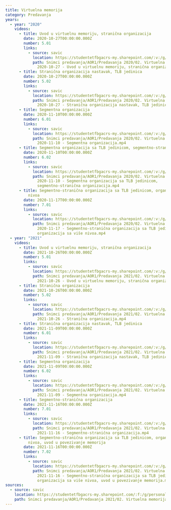 ```yaml
---
title: Virtuelna memorija
category: Predavanja
years:
  - year: "2020"
    videos:
      - title: Uvod u virtuelnu memoriju, stranična organizacija
        date: 2020-10-27T00:00:00.000Z
        number: 5.01
        links:
          - source: savic
            location: https://studentetfbgacrs-my.sharepoint.com/:v:/g/personal/sa190595d_student_etf_bg_ac_rs/Ef4eOiO823pMl0yeTAqnNwABf7ZeKnTa6g5_xIFxn_xndg
            path: Snimci predavanja/AOR1/Predavanja 2020/02. Virtuelna memorija/05.01 -
              2020-10-27 - Uvod u virtuelnu memoriju, stranična organizacija.mp4
      - title: Stranična organizacija nastavak, TLB jedinica
        date: 2020-10-27T00:00:00.000Z
        number: 5.02
        links:
          - source: savic
            location: https://studentetfbgacrs-my.sharepoint.com/:v:/g/personal/sa190595d_student_etf_bg_ac_rs/EfQ7M0yEjUZDjukLpBo6ZCsBnJlgHcngY3M0NsCIlt7Jag
            path: Snimci predavanja/AOR1/Predavanja 2020/02. Virtuelna memorija/05.02 -
              2020-10-27 - Stranična organizacija nastavak, TLB jedinica.mp4
      - title: Segmentna organizacija
        date: 2020-11-10T00:00:00.000Z
        number: 6.01
        links:
          - source: savic
            location: https://studentetfbgacrs-my.sharepoint.com/:v:/g/personal/sa190595d_student_etf_bg_ac_rs/EV7ga_LFwMBJlQCHx737zRMBhjzoVAq_YXk5Q_AA-nVf1A
            path: Snimci predavanja/AOR1/Predavanja 2020/02. Virtuelna memorija/06.01 -
              2020-11-10 - Segmentna organizacija.mp4
      - title: Segmentna organizacija sa TLB jedinicom, segmentno-stranična organizacija
        date: 2020-11-10T00:00:00.000Z
        number: 6.02
        links:
          - source: savic
            location: https://studentetfbgacrs-my.sharepoint.com/:v:/g/personal/sa190595d_student_etf_bg_ac_rs/EYcI0TcbjndHrKH6ahqBQjoBK_5KEt_ZcvSjWRNky4avdQ
            path: Snimci predavanja/AOR1/Predavanja 2020/02. Virtuelna memorija/06.02 -
              2020-11-10 - Segmentna organizacija sa TLB jedinicom,
              segmentno-stranična organizacija.mp4
      - title: Segmentno-stranična organizacija sa TLB jedinicom, organizacija sa više
          nivoa
        date: 2020-11-17T00:00:00.000Z
        number: 7.01
        links:
          - source: savic
            location: https://studentetfbgacrs-my.sharepoint.com/:v:/g/personal/sa190595d_student_etf_bg_ac_rs/EXgDSVnEN0BGsVQ0URF_7psB-M446wJgQswZvz2nVqD55w
            path: Snimci predavanja/AOR1/Predavanja 2020/02. Virtuelna memorija/07.01 -
              2020-11-17 - Segmentno-stranična organizacija sa TLB jedinicom,
              organizacija sa više nivoa.mp4
  - year: "2021"
    videos:
      - title: Uvod u virtuelnu memoriju, stranična organizacija
        date: 2021-10-26T00:00:00.000Z
        number: 5.01
        links:
          - source: savic
            location: https://studentetfbgacrs-my.sharepoint.com/:v:/g/personal/sa190595d_student_etf_bg_ac_rs/EYf88XJuDetFjkxSbLgoposB4hhYb-cbv-6fjC-XhFMnlQ
            path: Snimci predavanja/AOR1/Predavanja 2021/02. Virtuelna memorija/05.01 -
              2021-10-26 - Uvod u virtuelnu memoriju, stranična organizacija.mp4
      - title: Stranična organizacija
        date: 2021-10-26T00:00:00.000Z
        number: 5.02
        links:
          - source: savic
            location: https://studentetfbgacrs-my.sharepoint.com/:v:/g/personal/sa190595d_student_etf_bg_ac_rs/EaNwa_nJ4j9HrjaH2UEK7fsBHE80rL5rALbx8q7X8e79ig
            path: Snimci predavanja/AOR1/Predavanja 2021/02. Virtuelna memorija/05.02 -
              2021-10-26 - Stranična organizacija.mp4
      - title: Stranična organizacija nastavak, TLB jedinica
        date: 2021-11-09T00:00:00.000Z
        number: 6.01
        links:
          - source: savic
            location: https://studentetfbgacrs-my.sharepoint.com/:v:/g/personal/sa190595d_student_etf_bg_ac_rs/EaF8DDf4UG1MoIKVVW6HiPMBqqVHWamk1drloPuI3JVXHg
            path: Snimci predavanja/AOR1/Predavanja 2021/02. Virtuelna memorija/06.01 -
              2021-11-09 - Stranična organizacija nastavak, TLB jedinica.mp4
      - title: Segmentna organizacija
        date: 2021-11-09T00:00:00.000Z
        number: 6.02
        links:
          - source: savic
            location: https://studentetfbgacrs-my.sharepoint.com/:v:/g/personal/sa190595d_student_etf_bg_ac_rs/EXLsN74HSD5Do2dWQzldaVYBoAb5h_mEqRRLLudmWgpQCA
            path: Snimci predavanja/AOR1/Predavanja 2021/02. Virtuelna memorija/06.02 -
              2021-11-09 - Segmentna organizacija.mp4
      - title: Segmentno-stranična organizacija
        date: 2021-11-16T00:00:00.000Z
        number: 7.01
        links:
          - source: savic
            location: https://studentetfbgacrs-my.sharepoint.com/:v:/g/personal/sa190595d_student_etf_bg_ac_rs/EXU4DfGTGy9Nu4-wHheZ3TQB-eNXVmfgs1F5ZJQQCDmQQQ
            path: Snimci predavanja/AOR1/Predavanja 2021/02. Virtuelna memorija/07.01 -
              2021-11-16 - Segmentno-stranična organizacija.mp4
      - title: Segmentno-stranična organizacija sa TLB jedinicom, organizacija sa više
          nivoa, uvod u povezivanje memorija
        date: 2021-11-16T00:00:00.000Z
        number: 7.02
        links:
          - source: savic
            location: https://studentetfbgacrs-my.sharepoint.com/:v:/g/personal/sa190595d_student_etf_bg_ac_rs/EU2JWLVF21xGuP5GbLntHccBWtMS_A8TTBg9QpEh6dziqQ
            path: Snimci predavanja/AOR1/Predavanja 2021/02. Virtuelna memorija/07.02 -
              2021-11-16 - Segmentno-stranična organizacija sa TLB jedinicom,
              organizacija sa više nivoa, uvod u povezivanje memorija.mp4
sources:
  - source: savic
    location: https://studentetfbgacrs-my.sharepoint.com/:f:/g/personal/sa190595d_student_etf_bg_ac_rs/EsX-mWJ96vRNvhB8kTispacBHax44-wtVOKjvJFkLFpQtw
    path: Snimci predavanja/AOR1/Predavanja 2021/02. Virtuelna memorija
---
```



